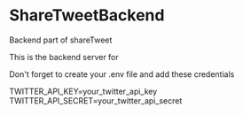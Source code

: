 # ShareTweetBackend
Backend part of shareTweet

This is the backend server for 

Don't forget to create your .env file and add  these credentials 

TWITTER_API_KEY=your_twitter_api_key
TWITTER_API_SECRET=your_twitter_api_secret

